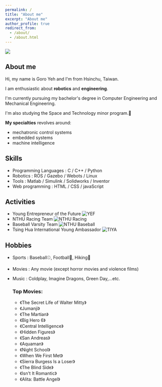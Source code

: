 ```yaml
---
permalink: /
title: "About me"
excerpt: "About me"
author_profile: true
redirect_from: 
  - /about/
  - /about.html
---
```




![](https://i.imgur.com/CjcJXWK.jpg)

## About me
<!-- <font size=4> -->
Hi, my name is Goro Yeh and I'm from Hsinchu, Taiwan.

I am enthusiastic about **robotics** and **engineering**.

I'm currently pursuing my bachelor's degree in Computer Engineering
and Mechanical Engineering.

I'm also studying the Space and Technology minor program.🚀


**My specialties** revolves around:
* mechatronic control systems
* embedded systems
* machine intelligence

<!-- </font> -->

## Skills
* Programming Languages : C / C++ / Python
* Robotics : ROS / Gazebo / Webots / Linux
* Tools : Matlab / Simulink / Solidworks / Inventor
* Web programming : HTML / CSS / javaScript

<!-- ## Work Experience
### Industrial Technology Research Institute
Position:  Robotics Intern
Time:      July 2020 ~ Present -->

## Activities

* Young Entrepreneur of the Future
![YEF](http://goroyeh56.github.io/images/yef_elevator_pitch.png)
* NTHU Racing Team
![NTHU Racing](http://goroyeh56.github.io/images/racing2.jpg)
* Baseball Varsity Team
![NTHU Baseball](http://goroyeh56.github.io/images/swing.JPG)
* Tsing Hua International Young Ambassador
![TIYA](http://goroyeh56.github.io/images/tiya.jpg)

## Hobbies

* Sports : Baseball⚾, Football🏈, Hiking🗻
* Movies : Any movie (except horror movies and violence films)
* Music : Coldplay, Imagine Dragons, Green Day,...etc.


  ### Top Movies:
  * 《The Secret Life of Walter Mitty》
  * 《Jumanji》
  * 《The Martian》
  * 《Big Hero 6》
  * 《Central Intelligence》
  * 《Hidden Figures》
  * 《San Andreas》
  * 《Aquaman》
  * 《Night School》
  * 《When We First Met》
  * 《Sierra Burgess Is a Loser》
  * 《The Blind Side》
  * 《Isn't It Romantic》
  * 《Alita: Battle Angel》


